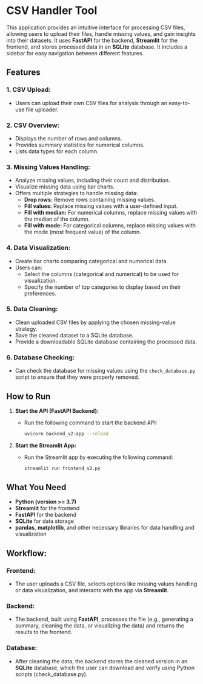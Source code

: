 # CSV Handler Tool

This application provides an intuitive interface for processing CSV files, allowing users to upload their files, handle missing values, and gain insights into their datasets. It uses **FastAPI** for the backend, **Streamlit** for the frontend, and stores processed data in an **SQLite** database. It includes a sidebar for easy navigation between different features.

## Features

### 1. **CSV Upload:**
- Users can upload their own CSV files for analysis through an easy-to-use file uploader.

### 2. **CSV Overview:**
- Displays the number of rows and columns.
- Provides summary statistics for numerical columns.
- Lists data types for each column.

### 3. **Missing Values Handling:**
- Analyze missing values, including their count and distribution.
- Visualize missing data using bar charts.
- Offers multiple strategies to handle missing data:
  - **Drop rows:** Remove rows containing missing values.
  - **Fill values:** Replace missing values with a user-defined input.
  - **Fill with median:** For numerical columns, replace missing values with the median of the column.
  - **Fill with mode:** For categorical columns, replace missing values with the mode (most frequent value) of the column.

### 4. **Data Visualization:**
- Create bar charts comparing categorical and numerical data.
- Users can:
  - Select the columns (categorical and numerical) to be used for visualization.
  - Specify the number of top categories to display based on their preferences.

### 5. **Data Cleaning:**
- Clean uploaded CSV files by applying the chosen missing-value strategy.
- Save the cleaned dataset to a SQLite database.
- Provide a downloadable SQLite database containing the processed data.

### 6. **Database Checking:**
- Can check the database for missing values using the `check_database.py` script to ensure that they were properly removed.

## How to Run

1. **Start the API (FastAPI Backend):**
   - Run the following command to start the backend API:
     ```bash
     uvicorn backend_v2:app --reload
     ```
   
2. **Start the Streamlit App:**
   - Run the Streamlit app by executing the following command:
     ```bash
     streamlit run frontend_v2.py
     ```

## What You Need

- **Python (version >= 3.7)**
- **Streamlit** for the frontend
- **FastAPI** for the backend
- **SQLite** for data storage
- **pandas**, **matplotlib**, and other necessary libraries for data handling and visualization

## Workflow:

### **Frontend:**
- The user uploads a CSV file, selects options like missing values handling or data visualization, and interacts with the app via **Streamlit**.

### **Backend:**
- The backend, built using **FastAPI**, processes the file (e.g., generating a summary, cleaning the data, or visualizing the data) and returns the results to the frontend.

### **Database:**
- After cleaning the data, the backend stores the cleaned version in an **SQLite** database, which the user can download and verify using Python scripts (check_database.py).
